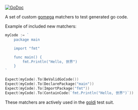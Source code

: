 [![GoDoc](https://img.shields.io/badge/gowalker-doc-blue.svg)][3]

A set of custom [gomega][1] matchers to test generated go code.

Example of included new matchers:

```go
myCode := `
	package main

	import "fmt"

	func main() {
		fmt.Println("Hello, 世界")
	}
`

Expect(myCode).To(BeValidGoCode())
Expect(myCode).To(DeclarePackage("main"))
Expect(myCode).To(ImportPackage("fmt"))
Expect(myCode).To(ContainCode(`fmt.Println("Hello, 世界")`))
```

These matchers are actively used in the [goldi][2] test suit.

[1]: http://onsi.github.io/gomega/
[2]: http://fgrosse.github.io/goldi/
[3]: https://gowalker.org/github.com/fgrosse/gomega-matchers
